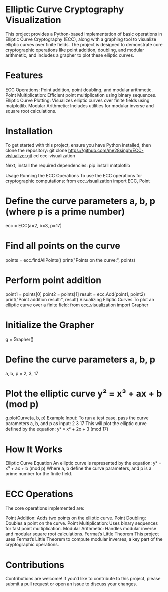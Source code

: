 # Elliptic Curve Cryptography Visualization 

This project provides a Python-based implementation of basic operations in Elliptic Curve Cryptography (ECC), along with a graphing tool to visualize elliptic curves over finite fields. The project is designed to demonstrate core cryptographic operations like point addition, doubling, and modular arithmetic, and includes a grapher to plot these elliptic curves.

# Features
ECC Operations: Point addition, point doubling, and modular arithmetic.
Point Multiplication: Efficient point multiplication using binary sequences.
Elliptic Curve Plotting: Visualizes elliptic curves over finite fields using matplotlib.
Modular Arithmetic: Includes utilities for modular inverse and square root calculations.

# Installation
To get started with this project, ensure you have Python installed, then clone the repository:
git clone https://github.com/me28singh/ECC-vislualizer.git
cd ecc-visualization

Next, install the required dependencies:
pip install matplotlib

Usage
Running the ECC Operations
To use the ECC operations for cryptographic computations:
from ecc_visualization import ECC, Point

# Define the curve parameters a, b, p (where p is a prime number)
ecc = ECC(a=2, b=3, p=17)

# Find all points on the curve
points = ecc.findAllPoints()
print("Points on the curve:", points)

# Perform point addition
point1 = points[0]
point2 = points[1]
result = ecc.Add(point1, point2)
print("Point addition result:", result)
Visualizing Elliptic Curves
To plot an elliptic curve over a finite field:
from ecc_visualization import Grapher

# Initialize the Grapher
g = Grapher()

# Define the curve parameters a, b, p
a, b, p = 2, 3, 17

# Plot the elliptic curve y² = x³ + ax + b (mod p)
g.plotCurve(a, b, p)
Example Input:
To run a test case, pass the curve parameters a, b, and p as input:
2 3 17
This will plot the elliptic curve defined by the equation:
y² ≡ x³ + 2x + 3 (mod 17)

# How It Works
Elliptic Curve Equation
An elliptic curve is represented by the equation:
y² = x³ + ax + b (mod p)
Where a, b define the curve parameters, and p is a prime number for the finite field.

# ECC Operations
The core operations implemented are:

Point Addition: Adds two points on the elliptic curve.
Point Doubling: Doubles a point on the curve.
Point Multiplication: Uses binary sequences for fast point multiplication.
Modular Arithmetic: Handles modular inverse and modular square root calculations.
Fermat’s Little Theorem
This project uses Fermat’s Little Theorem to compute modular inverses, a key part of the cryptographic operations.

# Contributions
Contributions are welcome! If you'd like to contribute to this project, please submit a pull request or open an issue to discuss your changes.
